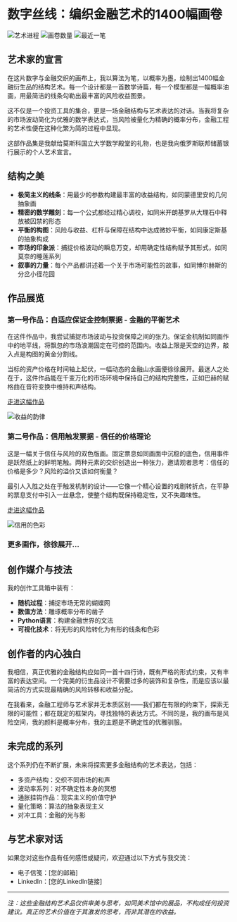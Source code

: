 # 数字丝线：编织金融艺术的1400幅画卷

![艺术进程](https://img.shields.io/badge/创作进程-灵感涌动中-brightgreen)
![画卷数量](https://img.shields.io/badge/金融画卷-1400幅构想-blue)
![最近一笔](https://img.shields.io/badge/最近落墨-2025年5月-orange)

## 艺术家的宣言

在这片数字与金融交织的画布上，我以算法为笔，以概率为墨，绘制出1400幅金融衍生品的结构艺术。每一个设计都是一首数学诗篇，每一个模型都是一幅概率油画，用最简洁的线条勾勒出最丰富的风险收益图景。

这不仅是一个投资工具的集合，更是一场金融结构与艺术表达的对话。当我将复杂的市场波动简化为优雅的数学表达式，当风险被量化为精确的概率分布，金融工程的艺术性便在这种化繁为简的过程中显现。

这部作品集是我献给莫斯科国立大学数学殿堂的礼物，也是我向俄罗斯联邦储蓄银行展示的个人艺术宣言。

## 结构之美

- **极简主义的线条**：用最少的参数构建最丰富的收益结构，如同蒙德里安的几何抽象画
- **精密的数学雕刻**：每一个公式都经过精心调校，如同米开朗基罗从大理石中释放被囚禁的形态
- **平衡的构图**：风险与收益、杠杆与保障在结构中达成微妙平衡，如同康定斯基的抽象构成
- **市场的印象派**：捕捉价格波动的瞬息万变，却用确定性结构赋予其形式，如同莫奈的睡莲系列
- **叙事的力量**：每个产品都讲述着一个关于市场可能性的故事，如同博尔赫斯的分岔小径花园

## 作品展览

### 第一号作品：自适应保证金控制票据 - 金融的平衡艺术

在这件作品中，我尝试捕捉市场波动与投资保障之间的张力。保证金机制如同画作中的地平线，将飘忽的市场浪潮固定在可控的范围内。收益上限是天空的边界，敲入点是构图的黄金分割线。

当标的资产价格在时间轴上起伏，一幅动态的金融山水画便徐徐展开。最迷人之处在于，这件作品能在千变万化的市场环境中保持自己的结构完整性，正如巴赫的赋格曲在音符变换中维持和声结构。

[走进这幅作品](./Day001-Adaptive-Margin-Control-Note)

![收益的韵律](./Day001-Adaptive-Margin-Control-Note/simulation_charts/payout_distribution.png)

### 第二号作品：信用触发票据 - 信任的价格理论

这是一幅关于信任与风险的双色版画。固定票息如同画面中沉稳的底色，信用事件是跃然纸上的鲜明笔触。两种元素的交织创造出一种张力，邀请观者思考：信任的价格是多少？风险的溢价又该如何衡量？

最引人入胜之处在于触发机制的设计——它像一个精心设置的戏剧转折点，在平静的票息支付中引入一丝悬念，使整个结构既保持稳定性，又不失趣味性。

[走进这幅作品](./Day002-Credit-Triggered-Note)

![信用的色彩](./Day002-Credit-Triggered-Note/ctn_pricing_visualization.png)

### 更多画作，徐徐展开...

## 创作媒介与技法

我的创作工具箱中装有：

- **随机过程**：捕捉市场无常的蝴蝶网
- **数值方法**：雕琢概率分布的凿子
- **Python语言**：构建金融世界的文法
- **可视化技术**：将无形的风险转化为有形的线条和色彩

## 创作者的内心独白

我相信，真正优雅的金融结构应如同一首十四行诗，既有严格的形式约束，又有丰富的表达空间。一个完美的衍生品设计不需要过多的装饰和复杂性，而是应该以最简洁的方式实现最精确的风险转移和收益分配。

在我看来，金融工程师与艺术家并无本质区别——我们都在有限的约束下，探索无限的可能性；都在既定的框架内，寻找独特的表达方式。不同的是，我的画布是风险空间，我的颜料是概率分布，我的主题是不确定性的优雅驯服。

## 未完成的系列

这个系列仍在不断扩展，未来将探索更多金融结构的艺术表达，包括：

- 多资产结构：交织不同市场的和声
- 波动率系列：对不确定性本身的冥想
- 通胀挂钩作品：现实主义的价值守护
- 量化策略：算法的抽象表现主义
- 对冲工具：金融的光与影

## 与艺术家对话

如果您对这些作品有任何感悟或疑问，欢迎通过以下方式与我交流：

- 电子信笺：[您的邮箱]
- LinkedIn：[您的LinkedIn链接]

---

*注：这些金融结构艺术品仅供审美与思考，如同美术馆中的展品，不构成任何投资建议。真正的艺术价值在于其激发的思考，而非其潜在的收益。*
